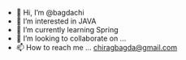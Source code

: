 - 👋 Hi, I’m @bagdachi
- 👀 I’m interested in JAVA
- 🌱 I’m currently learning Spring
- 💞️ I’m looking to collaborate on ... 
- 📫 How to reach me ... chiragbagda@gmail.com

<!---
bagdachi/bagdachi is a ✨ special ✨ repository because its `README.md` (this file) appears on your GitHub profile.
You can click the Preview link to take a look at your changes.
--->
